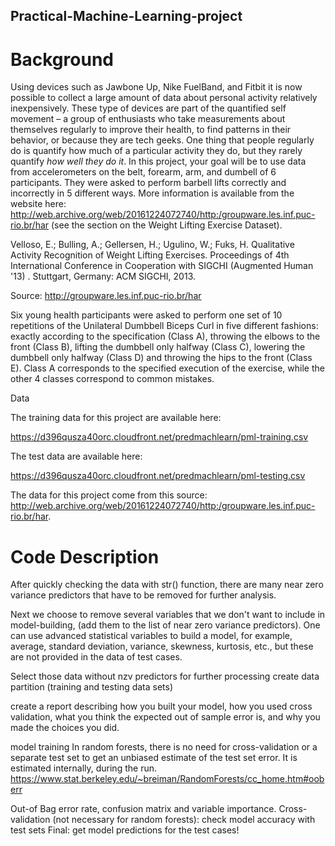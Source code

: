 ## Practical-Machine-Learning-project
# Background

Using devices such as Jawbone Up, Nike FuelBand, and Fitbit it is now possible to collect a large amount of data about personal activity relatively inexpensively. These type of devices are part of the quantified self movement – a group of enthusiasts who take measurements about themselves regularly to improve their health, to find patterns in their behavior, or because they are tech geeks. One thing that people regularly do is quantify how much of a particular activity they do, but they rarely quantify *how well they do it*. In this project, your goal will be to use data from accelerometers on the belt, forearm, arm, and dumbell of 6 participants. They were asked to perform barbell lifts correctly and incorrectly in 5 different ways. More information is available from the website here: http://web.archive.org/web/20161224072740/http:/groupware.les.inf.puc-rio.br/har (see the section on the Weight Lifting Exercise Dataset).

Velloso, E.; Bulling, A.; Gellersen, H.; Ugulino, W.; Fuks, H. Qualitative Activity Recognition of Weight Lifting Exercises. Proceedings of 4th International Conference in Cooperation with SIGCHI (Augmented Human '13) . Stuttgart, Germany: ACM SIGCHI, 2013.

Source: http://groupware.les.inf.puc-rio.br/har

Six young health participants were asked to perform one set of 10 repetitions of the Unilateral Dumbbell Biceps Curl in five different fashions:
exactly according to the specification (Class A), throwing the elbows to the front (Class B), lifting the dumbbell only halfway (Class C), lowering the dumbbell only halfway (Class D) and throwing the hips to the front (Class E).
Class A corresponds to the specified execution of the exercise, 
while the other 4 classes correspond to common mistakes. 

Data

The training data for this project are available here:

https://d396qusza40orc.cloudfront.net/predmachlearn/pml-training.csv

The test data are available here:

https://d396qusza40orc.cloudfront.net/predmachlearn/pml-testing.csv

The data for this project come from this source: http://web.archive.org/web/20161224072740/http:/groupware.les.inf.puc-rio.br/har. 


# Code Description 

After quickly checking the data with str() function, there are many near zero variance predictors that have to be removed for further analysis.

Next we choose to remove several variables that we don't want to include in model-building,
(add them to the list of near zero variance predictors).
One can use advanced statistical variables to build a model, for example, average, standard deviation, variance, skewness, kurtosis, etc., but these are not provided in the data of test cases.

Select those data without nzv predictors for further processing
create data partition (training and testing data sets)

create a report describing how you built your model, how you used cross validation, 
what you think the expected out of sample error is, 
and why you made the choices you did.

model training
In random forests, there is no need for cross-validation or a separate test set 
to get an unbiased estimate of the test set error.
It is estimated internally, during the run.
https://www.stat.berkeley.edu/~breiman/RandomForests/cc_home.htm#ooberr

Out-of Bag error rate, confusion matrix and variable importance.
Cross-validation (not necessary for random forests): check model accuracy with test sets
Final: get model predictions for the test cases!

